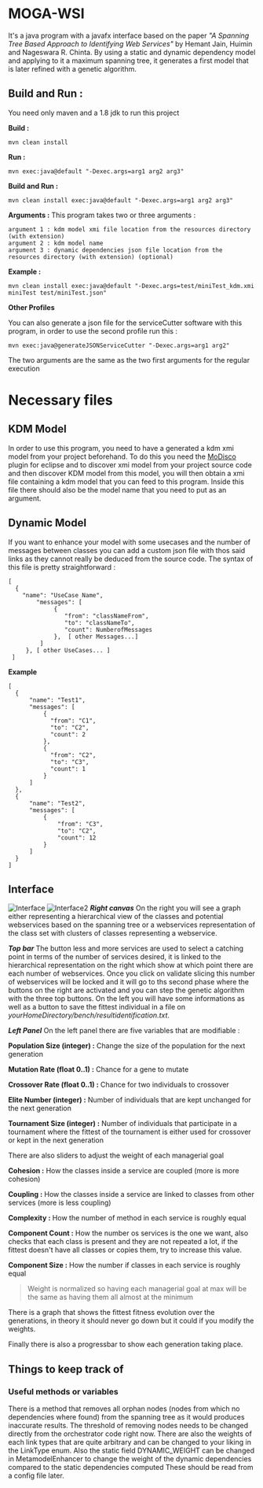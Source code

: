 
# MOGA-WSI

It's a java program with a javafx interface based on the paper *"A Spanning Tree Based Approach to Identifying Web Services"* by Hemant Jain, Huimin and Nageswara R. Chinta.
By using a static and dynamic dependency model and applying to it a maximum spanning tree, it generates a first model that is later refined with a genetic algorithm.


## Build and Run :

You need only maven and a 1.8 jdk to run this project

**Build :**

    mvn clean install
**Run :**

    mvn exec:java@default "-Dexec.args=arg1 arg2 arg3"
**Build and Run  :**

    mvn clean install exec:java@default "-Dexec.args=arg1 arg2 arg3"

**Arguments :**
This program takes two or three arguments :

    argument 1 : kdm model xmi file location from the resources directory (with extension)
    argument 2 : kdm model name
    argument 3 : dynamic dependencies json file location from the resources directory (with extension) (optional) 
    
**Example :**

    mvn clean install exec:java@default "-Dexec.args=test/miniTest_kdm.xmi miniTest test/miniTest.json"

**Other Profiles** 

You can also generate a json file for the serviceCutter software with this program, in order to use the second profile run this :


    mvn exec:java@generateJSONServiceCutter "-Dexec.args=arg1 arg2"
    
The two arguments are the same as the two first arguments for the regular execution


# Necessary files

## KDM Model

In order to use this program, you need to have a generated a kdm xmi model from your project beforehand.
To do this you need the [MoDisco](https://www.eclipse.org/MoDisco/) plugin for eclipse and to discover xmi model from your project source code and then discover KDM model from this model, you will then obtain a xmi file containing a kdm model that you can feed to this program. Inside this file there should also be the model name that you need to put as an argument.

## Dynamic Model

If you want to enhance your model with some usecases and the number of messages between classes you can add a custom json file with thos said links as they cannot really be deduced from the source code.
The syntax of this file is pretty straightforward : 

    [  
	  {  
		"name": "UseCase Name",  
		    "messages": [  
			     {  
			        "from": "classNameFrom",  
					"to": "classNameTo",  
				    "count": NumberofMessages  
				 },  [ other Messages...]  
			 ]
		 }, [ other UseCases... ]
	 ]

  **Example**

    [  
      {  
	      "name": "Test1",  
	      "messages": [  
	          {  
	            "from": "C1",  
		        "to": "C2",  
		        "count": 2  
		      },  
		      {  
	            "from": "C2",  
			    "to": "C3",  
		        "count": 1  
			  }  
	      ]  
      },  
      {  
	      "name": "Test2",  
	      "messages": [  
	          {  
			      "from": "C3",  
			      "to": "C2",  
			      "count": 12  
		      }  
	      ]  
      }  
    ]

## Interface

![Interface](http://image.noelshack.com/fichiers/2018/30/5/1532704240-serviceident.png)
![Interface2](http://image.noelshack.com/fichiers/2018/30/5/1532704935-serviceident2.png)
***Right canvas***
On the right you will see a graph either representing a hierarchical view of the classes and potential webservices based on the spanning tree or a webservices representation of the class set with clusters of classes representing a webservice.


***Top bar***
The button less and more services are used to select a catching point in terms of the number of services desired, it is linked to the hierarchical representation on the right which show at which point there are each number of webservices.
Once you click on validate slicing this number of webservices will be locked and it will go to ths second phase where the buttons on the right are activated and you can step the genetic algorithm with the three top buttons.
On the left you will have some informations as well as a button to save the fittest individual in a file on *yourHomeDirectory/bench/resultidentification.txt*.


***Left Panel***
On the left panel there are five variables that are modifiable :

**Population Size (integer) :** Change the size of the population for the next generation

**Mutation Rate (float 0..1) :** Chance for a gene to mutate

**Crossover Rate (float 0..1) :** Chance for two individuals to crossover

**Elite Number (integer) :** Number of individuals that are kept unchanged for the next generation

**Tournament Size (integer) :** Number of individuals that participate in a tournament where the fittest of the tournament is either used for crossover or kept in the next generation

There are also sliders to adjust the weight of each managerial goal

**Cohesion :** How the classes inside a service are coupled (more is more cohesion)

**Coupling :** How the classes inside a service are linked to classes from other services (more is less coupling)

**Complexity :** How the number of method in each service is roughly equal

**Component Count :** How the number os services is the one we want, also checks that each class is present and they are not repeated a lot, if the fittest doesn't have all classes or copies them, try to increase this value.

**Component Size :** How the number if classes in each service is roughly equal
> Weight is normalized so having each managerial goal at max will be the same as having them all almost at the minimum

There is a graph that shows the fittest fitness evolution over the generations, in theory it should never go down but it could if you modify the weights.

Finally there is also a progressbar to show each generation taking place.

## Things to keep track of


### Useful methods or variables
There is a method that removes all orphan nodes (nodes from which no dependencies where found) from the spanning tree as it would produces inaccurate results. The threshold of removing nodes needs to be changed directly from the orchestrator code right now.
There are also the weights of each link types that are quite arbitrary and can be changed to your liking in the LinkType enum.
Also the static field DYNAMIC_WEIGHT can be changed in MetamodelEnhancer to change the weight of the dynamic dependencies compared to the static dependencies computed
These should be read from a config file later.
